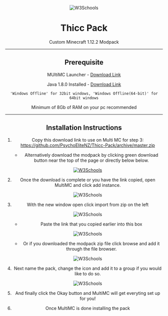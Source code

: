 <center><p><img border="0" alt="W3Schools" src="https://i.imgur.com/PHbdt3d.png"></p>
   
# Thicc Pack
Custom Minecraft 1.12.2 Modpack

- - - - 

## Prerequisite
MUltiMC Launcher - [Download Link](https://multimc.org/#Download)

Java 1.8.0 Installed - [Download Link](https://java.com/en/download/manual.jsp)

    'Windows Offline' for 32bit windows, 'Windows Offline(64-bit)' for 64bit windows

 Minimum of 8Gb of RAM on your pc recommended

- - - -

## Installation Instructions
1. Copy this download link to use on Multi MC for step 3: https://github.com/PsychoEliteNZ/Thicc-Pack/archive/master.zip
    * Alternatively download the modpack by clicking green download button near the top of the page or directly below below.
    <p><a href="https://github.com/PsychoEliteNZ/Thicc-Pack/archive/master.zip"><img border="0" alt="W3Schools" src="https://i.imgur.com/OWChfrV.png"></a></p>

2. Once the download is complete or you have the link copied, open MultiMC and click add instance.
    <p><img border="0" alt="W3Schools" src="https://i.imgur.com/BSbmFue.png"></p>

3. With the new window open click import from zip on the left
    </p><img border="0" alt="W3Schools" src="https://i.imgur.com/7whuSr7.png"></p>
    
    * Paste the link that you copied earlier into this box
    </p><img border="0" alt="W3Schools" src="https://i.imgur.com/J2J8KAg.png"></p>
    
    * Or if you downloaded the modpack zip file click browse and add it through the file browser.
    </p><img border="0" alt="W3Schools" src="https://i.imgur.com/yfkgvyr.png">
    
4. Next name the pack, change the icon and add it to a group if you would like to do so.
    </p><img border="0" alt="W3Schools" src="https://i.imgur.com/qfJmHwC.png">

5. And finally click the Okay button and MultiMC will get everyting set up for you!

6. Once MultiMC is done installing the pack 
